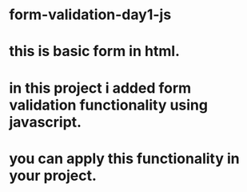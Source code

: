 # form-validation-day1-js
# this is basic form in html. 
# in this project i added form validation functionality using javascript.
# you can apply this functionality in your project.
